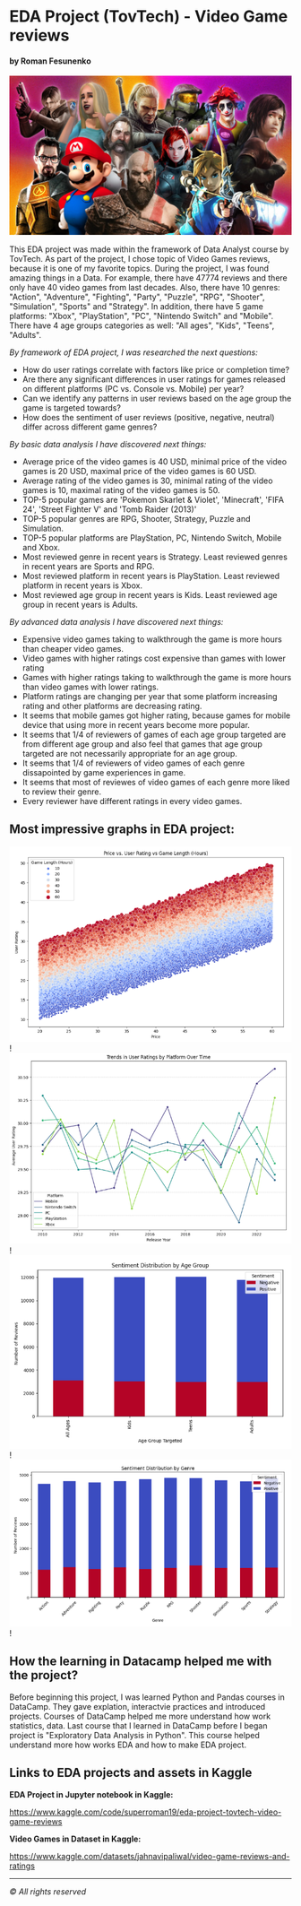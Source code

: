 # EDA Project (TovTech) - Video Game reviews

#### by Roman Fesunenko

![png](./assets/headline_pic.png)

This EDA project was made within the framework of Data Analyst course by TovTech.
As part of the project, I chose topic of Video Games reviews, because it is one of my favorite topics.
During the project, I was found amazing things in a Data. For example, there have 47774 reviews and there only have 40 video games from last decades.
Also, there have 10 genres: "Action", "Adventure", "Fighting", "Party", "Puzzle", "RPG", "Shooter", "Simulation", "Sports" and "Strategy".
In addition, there have 5 game platforms: "Xbox", "PlayStation", "PC", "Nintendo Switch" and "Mobile".
There have 4 age groups categories as well: "All ages", "Kids", "Teens", "Adults".

*By framework of EDA project, I was researched the next questions:*

- How do user ratings correlate with factors like price or completion time?
- Are there any significant differences in user ratings for games released on different platforms (PC vs. Console vs. Mobile) per year?
- Can we identify any patterns in user reviews based on the age group the game is targeted towards?
- How does the sentiment of user reviews (positive, negative, neutral) differ across different game genres?

*By basic data analysis I have discovered next things:*

- Average price of the video games is 40 USD, minimal price of the video games is 20 USD, maximal price of the video games is 60 USD.
- Average rating of the video games is 30, minimal rating of the video games is 10, maximal rating of the video games is 50.
- TOP-5 popular games are 'Pokemon Skarlet & Violet', 'Minecraft', 'FIFA 24', 'Street Fighter V' and 'Tomb Raider (2013)'
- TOP-5 popular genres are RPG, Shooter, Strategy, Puzzle and Simulation.
- TOP-5 popular platforms are PlayStation, PC, Nintendo Switch, Mobile and Xbox.
- Most reviewed genre in recent years is Strategy. Least reviewed genres in recent years are Sports and RPG.
- Most reviewed platform in recent years is PlayStation. Least reviewed platform in recent years is Xbox.
- Most reviewed age group in recent years is Kids. Least reviewed age group in recent years is Adults.

*By advanced data analysis I have discovered next things:*

- Expensive video games taking to walkthrough the game is more hours than cheaper video games.
- Video games with higher ratings cost expensive than games with lower rating
- Games with higher ratings taking to walkthrough the game is more hours than video games with lower ratings.
- Platform ratings are changing per year that some platform increasing rating and other platforms are decreasing rating.
- It seems that mobile games got higher rating, because games for mobile device that using more in recent years become more popular.
- It seems that 1/4 of reviewers of games of each age group targeted are from different age group and also feel that games that age group targeted are not necessarily appropriate for an age group.
- It seems that 1/4 of reviewers of video games of each genre dissapointed by game experiences in game.
- It seems that most of reviewes of video games of each genre more liked to review their genre.
- Every reviewer have different ratings in every video games.

## Most impressive graphs in EDA project:

![png](./assets/graph2.png)!
![png](./assets/graph1.png)!
![png](./assets/graph3.png)!
![png](./assets/graph4.png)!

## How the learning in Datacamp helped me with the project?

Before beginning this project, I was learned Python and Pandas courses in DataCamp.
They gave explation, interactvie practices and introduced projects.
Courses of DataCamp helped me more understand how work statistics, data.
Last course that I learned in DataCamp before I began project is "Exploratory Data Analysis in Python".
This course helped understand more how works EDA and how to make EDA project.

## Links to EDA projects and assets in Kaggle

**EDA Project in Jupyter notebook in Kaggle:**

https://www.kaggle.com/code/superroman19/eda-project-tovtech-video-game-reviews

**Video Games in Dataset in Kaggle:**

https://www.kaggle.com/datasets/jahnavipaliwal/video-game-reviews-and-ratings

---

*© All rights reserved*
